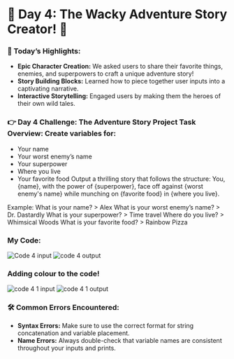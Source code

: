 # 🌟 Day 4: The Wacky Adventure Story Creator! 📖

### 🎊 Today’s Highlights:

* **Epic Character Creation:** We asked users to share their favorite things, enemies, and superpowers to craft a unique adventure story!
* **Story Building Blocks:** Learned how to piece together user inputs into a captivating narrative.
* **Interactive Storytelling:** Engaged users by making them the heroes of their own wild tales.

### 👉 Day 4 Challenge: The Adventure Story Project Task Overview: Create variables for:

* Your name
* Your worst enemy’s name
* Your superpower
* Where you live
* Your favorite food
Output a thrilling story that follows the structure: You, {name}, with the power of {superpower}, face off against {worst enemy's name} while munching on {favorite food} in {where you live}.

Example: What is your name? > Alex
What is your worst enemy’s name? > Dr. Dastardly
What is your superpower? > Time travel
Where do you live? > Whimsical Woods
What is your favorite food? > Rainbow Pizza

### My Code:
![Code 4 input](https://github.com/user-attachments/assets/bd420035-d18c-489c-a3b6-b6f75d9516fb)
![code 4 output](https://github.com/user-attachments/assets/9c84faa0-cec7-4a9b-aad2-4a8e506c9458)
 ### Adding colour to the code!


![code 4 1 input](https://github.com/user-attachments/assets/92ddb3f2-ee48-47ab-a414-03393a8fd8fb)
![code 4 1 output](https://github.com/user-attachments/assets/eb201a5b-e729-496e-ad9a-5cfb4ad8bfd6)



### 🛠️ Common Errors Encountered:

* **Syntax Errors:** Make sure to use the correct format for string concatenation and variable placement.
* **Name Errors:** Always double-check that variable names are consistent throughout your inputs and prints.
